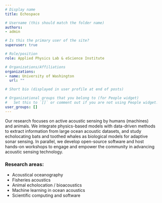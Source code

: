 ```yaml
---
# Display name
title: Echospace

# Username (this should match the folder name)
authors:
- admin

# Is this the primary user of the site?
superuser: true

# Role/position
role: Applied Physics Lab & eScience Institute

# Organizations/Affiliations
organizations:
- name: University of Washington
  url: ""

# Short bio (displayed in user profile at end of posts)

# Organizational groups that you belong to (for People widget)
#   Set this to `[]` or comment out if you are not using People widget.
user_groups: []
---
```


Our research focuses on active acoustic sensing by humans (machines) and animals.
We integrate physics-based models with data-driven methods to extract information from large ocean acoustic datasets, and study echolocating bats and toothed whales as biological models for adaptive sonar sensing.
In parallel, we develop open-source software and host hands-on workshops to engage and empower the community in advancing acoustic sensing technology.

### Research areas:
- Acoustical oceanography
- Fisheries acoustics
- Animal echolocation / bioacoustics
- Machine learning in ocean acoustics
- Scientific computing and software
